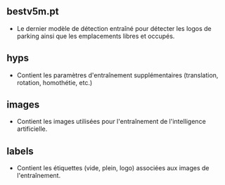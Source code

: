 ## bestv5m.pt
* Le dernier modèle de détection entraîné pour détecter les logos de parking ainsi que les emplacements libres et occupés.

## hyps
* Contient les paramètres d'entraînement supplémentaires (translation, rotation, homothétie, etc.)

## images
* Contient les images utilisées pour l'entraînement de l'intelligence artificielle.

## labels
* Contient les étiquettes (vide, plein, logo) associées aux images de l'entraînement.
